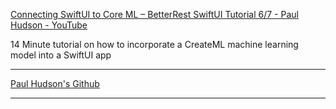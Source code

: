 [Connecting SwiftUI to Core ML – BetterRest SwiftUI Tutorial 6/7 - Paul Hudson - YouTube](https://youtu.be/rUikf6LYiCs?si=IzXsaM0TradtCavn)

14 Minute tutorial on how to incorporate a CreateML machine learning model into a SwiftUI app

- - - -
[Paul Hudson's Github](https://github.com/twostraws)

- - - -
